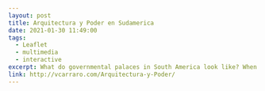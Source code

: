 ```yaml
---
layout: post
title: Arquitectura y Poder en Sudamerica
date: 2021-01-30 11:49:00
tags:
  - Leaflet
  - multimedia
  - interactive
excerpt: What do governmental palaces in South America look like? When were they built? Where? A practice map for Michael Miller's course on web programming for GIS.
link: http://vcarraro.com/Arquitectura-y-Poder/
---
```

